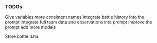 ### TODOs

Give variables more consistent names
Integrate battle history into the prompt
integrate full team data and observations into prompt
improve the prompt
add more models

Store battle data